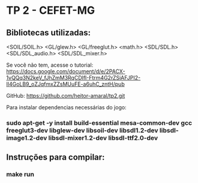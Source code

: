 TP 2 - CEFET-MG
============================

## Bibliotecas utilizadas:

 <SOIL/SOIL.h>
 <GL/glew.h>
 <GL/freeglut.h>
 <math.h>
 <SDL/SDL.h>
 <SDL/SDL_audio.h>
 <SDL/SDL_mixer.h>

Se você não tem, acesse o tutorial:
https://docs.google.com/document/d/e/2PACX-1vQQq3N2keV_fJhZmM3RqCDlfI-Ftrm4G2rZSiAFJPI2-lI4GoLB9_oZJqfmxZZsMUuFE-a6uhC_zntH/pub

GitHub: https://github.com/heitor-amaral/tp2.git


Para instalar dependencias necessárias do jogo:

###  sudo apt-get -y install build-essential mesa-common-dev gcc freeglut3-dev libglew-dev libsoil-dev libsdl1.2-dev libsdl-image1.2-dev libsdl-mixer1.2-dev libsdl-ttf2.0-dev

## Instruções para compilar:
###   make run
